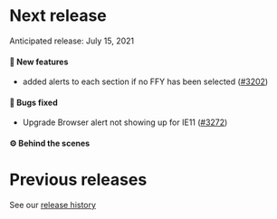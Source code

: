 # Next release

Anticipated release: July 15, 2021

#### 🚀 New features

- added alerts to each section if no FFY has been selected ([#3202])

#### 🐛 Bugs fixed

- Upgrade Browser alert not showing up for IE11 ([#3272])

#### ⚙️ Behind the scenes

# Previous releases

See our [release history](https://github.com/CMSgov/eAPD/releases)

[#3272]: https://github.com/CMSgov/eAPD/issues/3272
[#3202]: https://github.com/CMSgov/eAPD/issues/3202
